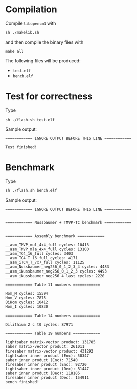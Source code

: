 
# Compilation

Compile `libopencm3` with
```
sh ./makelib.sh
```
and then compile the binary files with
```
make all
```
The following files will be produced:
- `test.elf`
- `bench.elf`

# Test for correctness

Type
```
sh ./flash.sh test.elf
```

Sample output:
```
============ IGNORE OUTPUT BEFORE THIS LINE ============

Test finished!
```

# Benchmark

Type
```
sh ./flash.sh bench.elf
```

Sample output:
```
============ IGNORE OUTPUT BEFORE THIS LINE ============


============ Nussbaumer + TMVP-TC benchmark ============


============ Assembly benchmark ============

__asm_TMVP_mul_4x4_full cycles: 10413
__asm_TMVP_mla_4x4_full cycles: 13100
__asm_TC4_16_full cycles: 3403
__asm_TC4_T_16_full cycles: 4171
__asm_iTC4_T_7x7_full cycles: 11125
__asm_Nussbaumer_neg256_0_1_2_3_4 cycles: 4483
__asm_iNussbaumer_neg256_0_1_2_3 cycles: 4493
__asm_iNussbaumer_neg256_4_last cycles: 2220

============ Table 11 numbers ============

Hom_M cycles: 15594
Hom_V cycles: 7875
BiHom cycles: 10412
Hom_I cycles: 10830

============ Table 14 numbers ============

Dilithium 2 c t0 cycles: 87971

============ Table 19 numbers ============

lightsaber matrix-vector product: 131785
saber matrix-vector product: 261011
firesaber matrix-vector product: 431292
lightsaber inner product (Enc): 50347
saber inner product (Enc): 71540
firesaber inner product (Enc): 92720
lightsaber inner product (Dec): 81447
saber inner product (Dec): 118185
firesaber inner product (Dec): 154911
bench finished!
```


